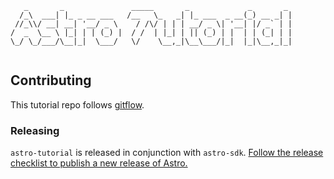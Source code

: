 ```
   _       _               _____       _             _       _ 
  /_\  ___| |_ _ __ ___   /__   \_   _| |_ ___  _ __(_) __ _| |
 //_\\/ __| __| '__/ _ \    / /\/ | | | __/ _ \| '__| |/ _` | |
/  _  \__ \ |_| | | (_) |  / /  | |_| | || (_) | |  | | (_| | |
\_/ \_/___/\__|_|  \___/   \/    \__,_|\__\___/|_|  |_|\__,_|_|
                                                               
```

Contributing
------------

This tutorial repo follows
[gitflow](https://www.atlassian.com/git/tutorials/comparing-workflows/feature-branch-workflow).

### Releasing

`astro-tutorial` is released in conjunction with `astro-sdk`. [Follow the release checklist to publish a new release of Astro.](https://github.com/mobify/astro/blob/develop/RELEASE.md)
